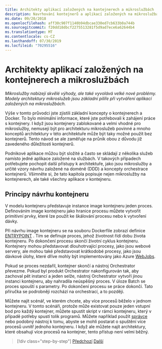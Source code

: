 ```yaml
---
title: Architekty aplikací založených na kontejnerech a mikroslužbách
description: Navrhování kontejnerů a aplikací založených na mikroslužbách není nijak malé Feat a neměli byste je považovat za lehce. Seznamte se se základními koncepty v této kapitole.
ms.date: 09/20/2018
ms.openlocfilehash: aff30c907f1140b94dbcae330ed7cb633b0a744b
ms.sourcegitcommit: f20dd18dbcf2275513281f5d9ad7ece6a62644b4
ms.translationtype: MT
ms.contentlocale: cs-CZ
ms.lasthandoff: 07/30/2019
ms.locfileid: "70295516"
---
```

# <a name="architecting-container-and-microservice-based-applications"></a>Architekty aplikací založených na kontejnerech a mikroslužbách

*Mikroslužby nabízejí skvělé výhody, ale také vyvolává velké nové problémy. Modely architektury mikroslužeb jsou základní pilíře při vytváření aplikací založených na mikroslužbách.*

Výše v tomto průvodci jste zjistili základní koncepty o kontejnerech a Docker. To bylo minimální informace, které jste potřebovali k zahájení práce s kontejnery. I když jsou kontejnery zablokované a velmi vhodné pro mikroslužby, nemusejí být pro architekturu mikroslužeb povinné a mnoho konceptů architektury v této architektuře může být taky možné použít bez kontejnerů. Tento návod se ale zaměřuje na průnik obou z důvodu již zavedeného důležitosti kontejnerů.

Podnikové aplikace můžou být složité a často se skládají z několika služeb namísto jedné aplikace založené na službách. V takových případech potřebujete pochopit další přístupy k architektuře, jako jsou mikroslužby a určité vzory návrhu založené na doméně (DDD) a koncepty orchestrace kontejnerů. Všimněte si, že tato kapitola popisuje nejen mikroslužby na kontejnerech, ale také všechny aplikace v kontejneru.

## <a name="container-design-principles"></a>Principy návrhu kontejneru

V modelu kontejneru představuje instance image kontejneru jeden proces. Definováním image kontejneru jako hranice procesu můžete vytvořit primitivní prvky, které lze použít ke škálování procesu nebo k vytvoření dávky.

Při návrhu image kontejneru se na souboru Dockerfile zobrazí definice [ENTRYPOINT](https://docs.docker.com/engine/reference/builder/#entrypoint) . Tím se definuje proces, jehož životnost řídí dobu života kontejneru. Po dokončení procesu skončí životní cyklus kontejneru. Kontejnery mohou představovat dlouhotrvající procesy, jako jsou webové servery, ale mohou také představovat krátkodobé procesy, jako jsou dávkové úlohy, které dříve mohly být implementovány jako Azure [WebJobs](https://github.com/Azure/azure-webjobs-sdk/wiki).

Pokud se proces nezdařil, kontejner skončí a nástroj Orchestrator převezme. Pokud byl produkt Orchestrator nakonfigurován tak, aby zachoval pět instancí a jeden selže, nástroj Orchestrator vytvoří jinou instanci kontejneru, aby nahradila neúspěšný proces. V úloze Batch se proces spouští s parametry. Po dokončení procesu se práce dokončí. Tato příručka se podrobněji rozchází na orchestrací, a to později.

Můžete najít scénář, ve kterém chcete, aby více procesů běželo v jednom kontejneru. V tomto scénáři, protože může existovat pouze jeden vstupní bod pro každý kontejner, můžete spustit skript v rámci kontejneru, který v případě potřeby spustí tolik programů. Můžete například použít [správce](http://supervisord.org/) nebo podobný nástroj k tomu, abyste se mohli postarat o spuštění více procesů uvnitř jednoho kontejneru. I když ale můžete najít architektury, které obsahují více procesů na kontejner, tento přístup není velmi běžný.

>[!div class="step-by-step"]
>[Předchozí](../net-core-net-framework-containers/official-net-docker-images.md)
>[Další](containerize-monolithic-applications.md)

